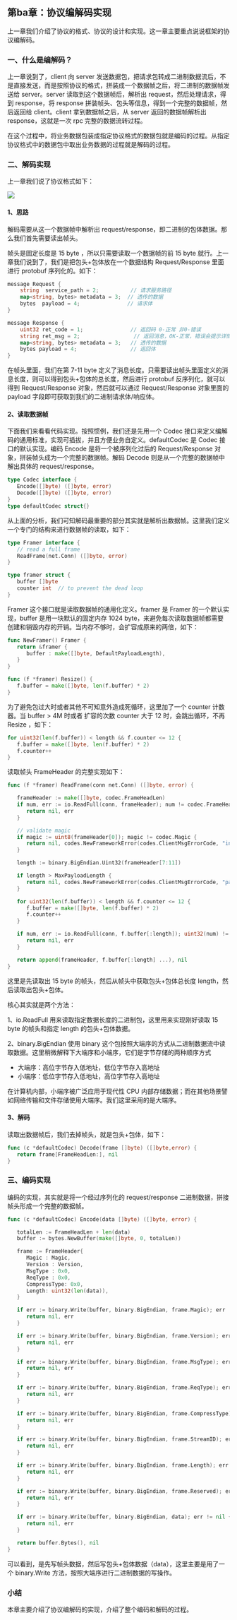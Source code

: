 ## 第ba章：协议编解码实现

上一章我们介绍了协议的格式、协议的设计和实现。这一章主要重点说说框架的协议编解码。

### 一、什么是编解码？

上一章说到了，client 向 server 发送数据包，把请求包转成二进制数据流后，不是直接发送，而是按照协议的格式，拼装成一个数据帧之后，将二进制的数据帧发送给 server。server 读取到这个数据帧后，解析出 request，然后处理请求，得到 response，将 response 拼装帧头、包头等信息，得到一个完整的数据帧，然后返回给 client。client 拿到数据帧之后，从 server 返回的数据帧解析出 response，这就是一次 rpc 完整的数据流转过程。

在这个过程中，将业务数据包装成指定协议格式的数据包就是编码的过程。从指定协议格式中的数据包中取出业务数据的过程就是解码的过程。

### 二、解码实现

上一章我们说了协议格式如下：



![](https://user-gold-cdn.xitu.io/2020/4/11/17164dba29474567?w=1702&h=712&f=jpeg&s=102132)

#### 1、思路

解码需要从这一个数据帧中解析出 request/response，即二进制的包体数据。那么我们首先需要读出帧头。

帧头是固定长度是 15 byte ，所以只需要读取一个数据帧的前 15 byte 就行。上一章我们说到了，我们是把包头+包体放在一个数据结构 Request/Response 里面进行 protobuf 序列化的。如下：

```go
message Request {
    string  service_path = 2;          // 请求服务路径
    map<string, bytes> metadata = 3;  // 透传的数据
    bytes  payload = 4;               // 请求体
}

message Response {
    uint32 ret_code = 1;               // 返回码 0-正常 非0-错误
    string ret_msg = 2;                 // 返回消息，OK-正常，错误会提示详情
    map<string, bytes> metadata = 3;   // 透传的数据
    bytes payload = 4;                 // 返回体
}
```

在帧头里面，我们在第 7-11 byte 定义了消息长度。只需要读出帧头里面定义的消息长度，则可以得到包头+包体的总长度，然后进行 protobuf 反序列化，就可以得到 Request/Response 对象，然后就可以通过 Request/Response 对象里面的 payload 字段即可获取到我们的二进制请求体/响应体。

#### 2、读取数据帧

下面我们来看看代码实现。按照惯例，我们还是先用一个 Codec 接口来定义编解码的通用标准，实现可插拔，并且方便业务自定义。defaultCodec 是 Codec 接口的默认实现。编码 Encode 是将一个被序列化过后的 Request/Response 对象，拼装帧头成为一个完整的数据帧。解码 Decode 则是从一个完整的数据帧中解出具体的 request/response。

```go
type Codec interface {
   Encode([]byte) ([]byte, error)
   Decode([]byte) ([]byte, error)
}
type defaultCodec struct{}
```

从上面的分析，我们可知解码最重要的部分其实就是解析出数据帧。这里我们定义一个专门的结构来进行数据帧的读取，如下：

```go
type Framer interface {
   // read a full frame
   ReadFrame(net.Conn) ([]byte, error)
}

type framer struct {
   buffer []byte
   counter int  // to prevent the dead loop
}
```

Framer 这个接口就是读取数据帧的通用化定义。framer 是 Framer 的一个默认实现，buffer 是用一块默认的固定内存 1024 byte，来避免每次读取数据帧都需要创建和销毁内存的开销。当内存不够时，会扩容成原来的两倍，如下：

```go
func NewFramer() Framer {
   return &framer {
      buffer : make([]byte, DefaultPayloadLength),
   }
}

func (f *framer) Resize() {
   f.buffer = make([]byte, len(f.buffer) * 2)
}
```

为了避免包过大时或者其他不可知意外造成死循环，这里加了一个 counter 计数器。当 buffer > 4M 时或者 扩容的次数 counter 大于 12 时，会跳出循环，不再 Resize ，如下：

```go
for uint32(len(f.buffer)) < length && f.counter <= 12 {
   f.buffer = make([]byte, len(f.buffer) * 2)
   f.counter++
}
```

读取帧头 FrameHeader 的完整实现如下：

```go
func (f *framer) ReadFrame(conn net.Conn) ([]byte, error) {

   frameHeader := make([]byte, codec.FrameHeadLen)
   if num, err := io.ReadFull(conn, frameHeader); num != codec.FrameHeadLen || err != nil {
      return nil, err
   }

   // validate magic
   if magic := uint8(frameHeader[0]); magic != codec.Magic {
      return nil, codes.NewFrameworkError(codes.ClientMsgErrorCode, "invalid magic...")
   }

   length := binary.BigEndian.Uint32(frameHeader[7:11])

   if length > MaxPayloadLength {
      return nil, codes.NewFrameworkError(codes.ClientMsgErrorCode, "payload too large...")
   }

   for uint32(len(f.buffer)) < length && f.counter <= 12 {
      f.buffer = make([]byte, len(f.buffer) * 2)
      f.counter++
   }

   if num, err := io.ReadFull(conn, f.buffer[:length]); uint32(num) != length || err != nil {
      return nil, err
   }

   return append(frameHeader, f.buffer[:length] ...), nil
}
```

这里是先读取出 15 byte 的帧头，然后从帧头中获取包头+包体总长度 length，然后读取出包头+包体。

核心其实就是两个方法：

1、io.ReadFull 用来读取指定数据长度的二进制包，这里用来实现刚好读取 15 byte 的帧头和指定 length 的包头+包体数据。

2、binary.BigEndian 使用 binary 这个包按照大端序的方式从二进制数据流中读取数据。这里稍微解释下大端序和小端序，它们是字节存储的两种顺序方式
- 大端序：高位字节存入低地址，低位字节存入高地址
- 小端序：低位字节存入低地址，高位字节存入高地址

在计算机内部，小端序被广泛应用于现代性 CPU 内部存储数据；而在其他场景譬如网络传输和文件存储使用大端序。我们这里采用的是大端序。

#### 3、解码

读取出数据帧后，我们去掉帧头，就是包头+包体，如下：

```go
func (c *defaultCodec) Decode(frame []byte) ([]byte,error) {
   return frame[FrameHeadLen:], nil
}
```

### 三、编码实现

编码的实现，其实就是将一个经过序列化的 request/response 二进制数据，拼接帧头形成一个完整的数据帧。

```go
func (c *defaultCodec) Encode(data []byte) ([]byte, error) {

   totalLen := FrameHeadLen + len(data)
   buffer := bytes.NewBuffer(make([]byte, 0, totalLen))

   frame := FrameHeader{
      Magic : Magic,
      Version : Version,
      MsgType : 0x0,
      ReqType : 0x0,
      CompressType: 0x0,
      Length: uint32(len(data)),
   }

   if err := binary.Write(buffer, binary.BigEndian, frame.Magic); err != nil {
      return nil, err
   }

   if err := binary.Write(buffer, binary.BigEndian, frame.Version); err != nil {
      return nil, err
   }

   if err := binary.Write(buffer, binary.BigEndian, frame.MsgType); err != nil {
      return nil, err
   }

   if err := binary.Write(buffer, binary.BigEndian, frame.ReqType); err != nil {
      return nil, err
   }

   if err := binary.Write(buffer, binary.BigEndian, frame.CompressType); err != nil {
      return nil, err
   }

   if err := binary.Write(buffer, binary.BigEndian, frame.StreamID); err != nil {
      return nil, err
   }

   if err := binary.Write(buffer, binary.BigEndian, frame.Length); err != nil {
      return nil, err
   }

   if err := binary.Write(buffer, binary.BigEndian, frame.Reserved); err != nil {
      return nil, err
   }

   if err := binary.Write(buffer, binary.BigEndian, data); err != nil {
      return nil, err
   }

   return buffer.Bytes(), nil
}
```

可以看到，是先写帧头数据，然后写包头+包体数据（data），这里主要是用了一个 binary.Write 方法，按照大端序进行二进制数据的写操作。



### 小结

本章主要介绍了协议编解码的实现，介绍了整个编码和解码的过程。